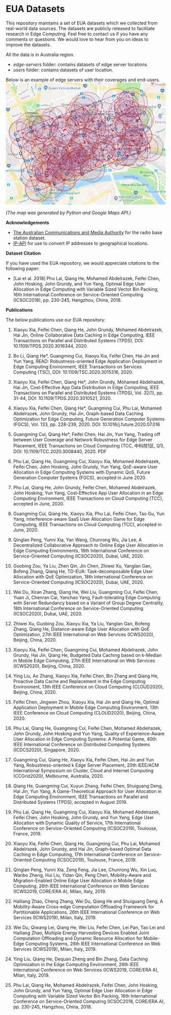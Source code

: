 # EUA Datasets

This repository maintains a set of EUA datasets which we collected from real-world data sources. The datasets are publicly released 
to facilitate research in Edge Computing. Feel free to contact us if you have any comments or questions. 
We would love to hear from you on ideas to improve the datasets.

All the data is in Australia region.

- _edge-servers_ folder: contains datasets of edge server locations.
- _users_ folder: contains datasets of user location.

Below is an example of edge servers with their coverages and end-users.
<img src="doc/assets/melbcbd-users-servers.png" width="600">

_(The map was generated by Python and Google Maps API.)_

**Acknowledgements**
- [The Australian Communications and Media Authority](https://www.acma.gov.au/Industry/Spectrum/Radiocomms-licensing/Register-of-radiocommunications-licences/radiocomms-licence-data) for the radio base station dataset.
- [IP-API](http://ip-api.com/) for use to convert IP addresses to geographical locations.

**Dataset Citation**

If you have used the EUA repository, we would appreciate citations to the following paper:

- [Lai et al. 2018] Phu Lai, Qiang He, Mohamed Abdelrazek, Feifei Chen, John Hosking, John Grundy, and Yun Yang, Optimal Edge User Allocation in Edge Computing with Variable Sized Vector Bin Packing, 16th International Conference on Service-Oriented Computing (ICSOC2018), pp. 230-245, Hangzhou, China, 2018.

**Publications**

The below publications use our EUA repository:
1. Xiaoyu Xia, Feifei Chen, Qiang He, John Grundy, Mohamed Abdelrazek, Hai Jin, Online Collaborative Data Caching in Edge Computing, IEEE Transactions on Parallel and Distributed Systems (TPDS), DOI: 10.1109/TPDS.2020.3016344, 2020. 

1. Bo Li, Qiang He*, Guangming Cui, Xiaoyu Xia, Feifei Chen, Hai Jin and Yun Yang, READ: Robustness-oriented Edge Application Deployment in Edge Computing Environment, IEEE Transactions on Services Computing (TSC), DOI: 10.1109/TSC.2020.3015316, 2020. 

1. Xiaoyu Xia, Feifei Chen, Qiang He*, John Grundy, Mohamed Abdelrazek, Hai Jin, Cost-Effective App Data Distribution in Edge Computing, IEEE Transactions on Parallel and Distributed Systems (TPDS), Vol. 32(1), pp. 31-44, DOI: 10.1109/TPDS.2020.3010521, 2020. 

1. Xiaoyu Xia, Feifei Chen, Qiang He*, Guangming Cui, Phu Lai, Mohamed Abdelrazek, John Grundy, Hai Jin, Graph-based Data Caching Optimization for Edge Computing, Future Generation Computer Systems (FGCS), Vol. 133, pp. 228-239, 2020. DOI: 10.1016/j.future.2020.07.016 

1. Guangming Cui, Qiang He*, Feifei Chen, Hai Jin, Yun Yang, Trading off between User Coverage and Network Robustness for Edge Server Placement, IEEE Transactions on Cloud Computing (TCC, 中科院1区, Q1), DOI: 10.1109/TCC.2020.3008440, 2020. PDF

1. Phu Lai, Qiang He, Guangming Cui, Xiaoyu Xia, Mohamed Abdelrazek, Feifei Chen, John Hosking, John Grundy, Yun Yang, QoE-aware User Allocation in Edge Computing Systems with Dynamic QoS, Future Generation Computer Systems (FGCS), accepted in June 2020.

16.	Phu Lai, Qiang He, John Grundy, Feifei Chen, Mohamed Abdelrazek, John Hosking, Yun Yang, Cost-Effective App User Allocation in an Edge Computing Environment, IEEE Transactions on Cloud Computing (TCC), accepted in June, 2020.

15.	Guangming Cui, Qiang He, Xiaoyu Xia, Phu Lai, Feifei Chen, Tao Gu, Yun Yang, Interference-aware SaaS User Allocation Game for Edge Computing, IEEE Transactions on Cloud Computing (TCC), accepted in June, 2020.

1. Qinglan Peng, Yunni Xia, Yan Wang, Chunrong Wu, Jia Lee, A Decentralized Collaborative Approach to Online Edge User Allocation in Edge Computing Environments, 18th International Conference on Service-Oriented Computing (ICSOC2020), Dubai, UAE, 2020.

1. Guobing Zou, Ya Liu, Zhen Qin, Jin Chen, Zhiwei Xu, Yanglan Gan, Bofeng Zhang, Qiang He, TD-EUA: Task-decomposable Edge User Allocation with QoE Optimization, 18th International Conference on Service-Oriented Computing (ICSOC2020), Dubai, UAE, 2020. 

1. Wei Du, Xiran Zhang, Qiang He, Wei Liu, Guangming Cui, Feifei Chen, Yuan Ji, Chenran Cai, Yanchao Yang, Fault-tolerating Edge Computing with Server Redundancy based on a Variant of Group Degree Centrality, 18th International Conference on Service-Oriented Computing (ICSOC2020), Dubai, UAE, 2020. 

14. Zhiwei Xu, Guobing Zou, Xiaoyu Xia, Ya Liu, Yanglan Gan, Bofeng Zhang, Qiang He, Distance-aware Edge User Allocation with QoE Optimization, 27th IEEE International on Web Services (ICWS2020), Beijing, China, 2020. 

13. Xiaoyu Xia, Feifei Chen, Guangming Cui, Mohamed Abdelrazek, John Grundy, Hai Jin, Qiang He, Budgeted Data Caching based on k-Median in Mobile Edge Computing, 27th IEEE International on Web Services (ICWS2020), Beijing, China, 2020.

12. Ying Liu, Ao Zhang, Xiaoyu Xia, Feifei Chen, Bin Zhang and Qiang He, Proactive Data Cache and Replacement in the Edge Computing Environment, 13th IEEE Conference on Cloud Computing (CLOUD2020), Beijing, China, 2020.

11. Feifei Chen, Jingwen Zhou, Xiaoyu Xia, Hai Jin and Qiang He, Optimal Application Deployment in Mobile Edge Computing Environment, 13th IEEE Conference on Cloud Computing (CLOUD2020), Beijing, China, 2020.

10. Phu Lai, Qiang He, Guangming Cui, Feifei Chen, Mohamed Abdelrazek, John Grundy, John Hosking and Yun Yang, Quality of Experience-Aware User Allocation in Edge Computing Systems: A Potential Game, 40th IEEE International Conference on Distributed Computing Systems (ICDCS2020), Singapore, 2020.

9. Guangming Cui, Qiang He, Xiaoyu Xia, Feifei Chen, Hai Jin and Yun Yang, Robustness-oriented k Edge Server Placement, 20th IEEE/ACM International Symposium on Cluster, Cloud and Internet Computing (CCGrid2020), Melbourne, Australia, 2020.

8. Qiang He, Guangming Cui, Xuyun Zhang, Feifei Chen, Shuiguang Deng, Hai Jin, Yun Yang, A Game-Theoretical Approach for User Allocation in Edge Computing Environment, IEEE Transactions on Parallel and Distributed Systems (TPDS), accepted in August 2019.

7. Phu Lai, Qiang He, Guangming Cui, Xiaoyu Xia, Mohamed Abdelrazek, Feifei Chen, John Hosking, John Grundy, and Yun Yang, Edge User Allocation with Dynamic Quality of Service, 17th International Conference on Service-Oriented Computing (ICSOC2019), Toulouse, France, 2019. 

6. Xiaoyu Xia, Feifei Chen, Qiang He, Guangming Cui, Phu Lai, Mohamed Abdelrazek, John Grundy, and Hai Jin, Graph-based Optimal Data Caching in Edge Computing, 17th International Conference on Service-Oriented Computing (ICSOC2019), Toulouse, France, 2019.

5. Qinglan Peng, Yunni Xia, Zeng Feng, Jia Lee, Chunrong Wu, Xin Luo, Wanbo Zheng, Hui Liu, Yidan Qin, Peng Chen, Mobility-Aware and Migration-Enabled Online Edge User Allocation in Mobile Edge Computing, 26th IEEE International Conference on Web Services (ICWS2019, CORE/ERA A), Milan, Italy, 2019.

4. Hailiang Zhao, Cheng Zhang, Wei Du, Qiang He and Shuiguang Deng, A Mobility-Aware Cross-edge Computation Offloading Framework for Partitionable Applications, 26th IEEE International Conference on Web Services (ICWS2019), Milan, Italy, 2019.

3. Wei Du, Qiwang Lei, Qiang He, Wei Liu, Feifei Chen, Lei Pan, Tao Lei and Hailiang Zhao, Multiple Energy Harvesting Devices Enabled Joint Computation Offloading and Dynamic Resource Allocation for Mobile-Edge Computing Systems, 26th IEEE International Conference on Web Services (ICWS2019), Milan, Italy, 2019.

2. Ying Liu, Qiang He, Dequan Zheng and Bin Zhang, Data Caching Optimization in the Edge Computing Environment, 26th IEEE International Conference on Web Services (ICWS2019, CORE/ERA A), Milan, Italy, 2019.

1. Phu Lai, Qiang He, Mohamed Abdelrazek, Feifei Chen, John Hosking, John Grundy, and Yun Yang, Optimal Edge User Allocation in Edge Computing with Variable Sized Vector Bin Packing, 16th International Conference on Service-Oriented Computing (ICSOC2018, CORE/ERA A), pp. 230-245, Hangzhou, China, 2018.
